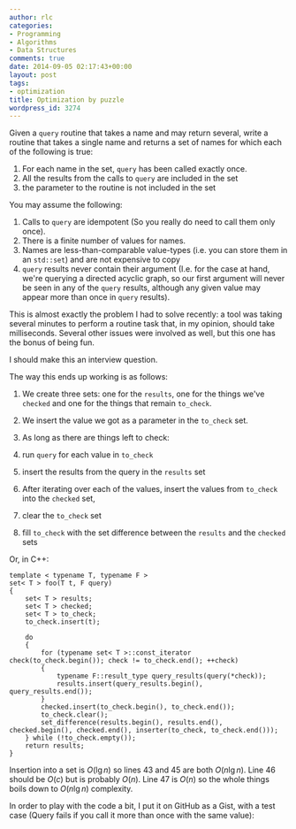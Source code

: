 ```yaml
---
author: rlc
categories:
- Programming
- Algorithms
- Data Structures
comments: true
date: 2014-09-05 02:17:43+00:00
layout: post
tags:
- optimization
title: Optimization by puzzle
wordpress_id: 3274
---
```


Given a `query` routine that takes a name and may return several, write a routine that takes a single name and returns a set of names for which each of the following is true:

1. For each name in the set, `query` has been called exactly once.
2. All the results from the calls to `query` are included in the set
3. the parameter to the routine is not included in the set

You may assume the following:

1. Calls to `query` are idempotent (So you really do need to call them only once).
2. There is a finite number of values for names.
3. Names are less-than-comparable value-types (i.e. you can store them in an `std::set`) and are not expensive to copy
4. `query` results never contain their argument (I.e. for the case at hand, we're querying a directed acyclic graph, so our first argument will never be seen in any of the `query` results, although any given value may appear more than once in `query` results).

<!--more-->

This is almost exactly the problem I had to solve recently: a tool was taking several minutes to perform a routine task that, in my opinion, should take milliseconds. Several other issues were involved as well, but this one has the bonus of being fun.

I should make this an interview question.

The way this ends up working is as follows:

1. We create three sets: one for the `results`, one for the things we've `checked` and one for the things that remain `to_check`.
2. We insert the value we got as a parameter in the `to_check` set.
3. As long as there are things left to check:

4. run `query` for each value in `to_check`
5. insert the results from the query in the `results` set
6. After iterating over each of the values, insert the values from `to_check` into the `checked` set,
7. clear the `to_check` set
8. fill `to_check` with the set difference between the `results` and the `checked` sets

Or, in C++:

    template < typename T, typename F >
    set< T > foo(T t, F query)
    {
    	set< T > results;
    	set< T > checked;
    	set< T > to_check;
    	to_check.insert(t);

    	do
    	{
    		for (typename set< T >::const_iterator check(to_check.begin()); check != to_check.end(); ++check)
    		{
    			typename F::result_type query_results(query(*check));
    			results.insert(query_results.begin(), query_results.end());
    		}
    		checked.insert(to_check.begin(), to_check.end());
    		to_check.clear();
    		set_difference(results.begin(), results.end(), checked.begin(), checked.end(), inserter(to_check, to_check.end()));
    	} while (!to_check.empty());
    	return results;
    }

Insertion into a set is $O(\lg{n})$ so lines 43 and 45 are both $O(n\lg{n})$. Line 46 should be $O(c)$ but is probably $O(n)$. Line 47 is $O(n)$ so the whole things boils down to $O(n\lg{n})$ complexity.

In order to play with the code a bit, I put it on GitHub as a Gist, with a test case (Query fails if you call it more than once with the same value):